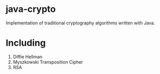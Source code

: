 # java-crypto
Implementation of traditional cryptography algorithms written with Java.

# Including
1. Diffie Hellman
2. Myszkowski Transposition Cipher
3. RSA
